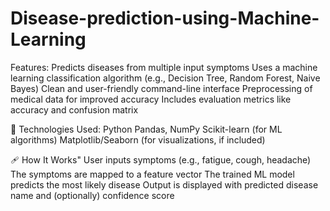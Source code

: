 # Disease-prediction-using-Machine-Learning
Features:
Predicts diseases from multiple input symptoms
Uses a machine learning classification algorithm (e.g., Decision Tree, Random Forest, Naive Bayes)
Clean and user-friendly command-line interface
Preprocessing of medical data for improved accuracy
Includes evaluation metrics like accuracy and confusion matrix

🧠 Technologies Used:
Python
Pandas, NumPy
Scikit-learn (for ML algorithms)
Matplotlib/Seaborn (for visualizations, if included)

🩹 How It Works"
User inputs symptoms (e.g., fatigue, cough, headache)
The symptoms are mapped to a feature vector
The trained ML model predicts the most likely disease
Output is displayed with predicted disease name and (optionally) confidence score
